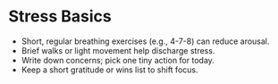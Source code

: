 # Stress Basics
- Short, regular breathing exercises (e.g., 4-7-8) can reduce arousal.
- Brief walks or light movement help discharge stress.
- Write down concerns; pick one tiny action for today.
- Keep a short gratitude or wins list to shift focus.
